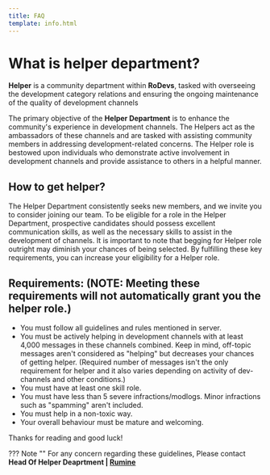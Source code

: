 ```yaml
---
title: FAQ
template: info.html
---
```



# What is helper department?
**Helper** is a community department within **RoDevs**, tasked with overseeing the development category relations and ensuring the ongoing maintenance of the quality of development channels

The primary objective of the **Helper Department** is to enhance the community's experience in development channels. The Helpers act as the ambassadors of these channels and are tasked with assisting community members in addressing development-related concerns. The Helper role is bestowed upon individuals who demonstrate active involvement in development channels and provide assistance to others in a helpful manner.

## How to get helper?
The Helper Department consistently seeks new members, and we invite you to consider joining our team. To be eligible for a role in the Helper Department, prospective candidates should possess excellent communication skills, as well as the necessary skills to assist in the development of channels. It is important to note that begging for Helper role outright may diminish your chances of being selected. By fulfilling these key requirements, you can increase your eligibility for a Helper role.

## Requirements: (NOTE: Meeting these requirements will not automatically grant you the helper role.)

* You must follow all guidelines and rules mentioned in server.
* You must be actively helping in development channels with at least 4,000 messages in these channels combined.  Keep in mind, off-topic messages aren't considered as "helping" but decreases your chances of getting helper. 
(Required number of messages isn't the only requirement for helper and it also varies depending on activity of dev-channels and other conditions.)
* You must have at least one skill role.
* You must have less than 5 severe infractions/modlogs. Minor infractions such as "spamming" aren't included.
* You must help in a non-toxic way.
* Your overall behaviour must be mature and welcoming.

Thanks for reading and good luck!

??? Note ""
    For any concern regarding these guidelines, Please contact **Head Of Helper Deaprtment | [Rumine](https://discord.com/channels/@me/1026558044416524300)**


